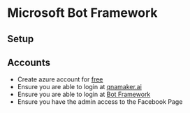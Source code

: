 # Microsoft Bot Framework

## Setup

## Accounts
- Create azure account for [free](https://azure.microsoft.com/en-in/free/)
- Ensure you are able to login at [qnamaker.ai](https://qnamaker.ai/)
- Ensure you are able to login at [Bot Framework](https://dev.botframework.com/)
- Ensure you have the admin access to the Facebook Page

